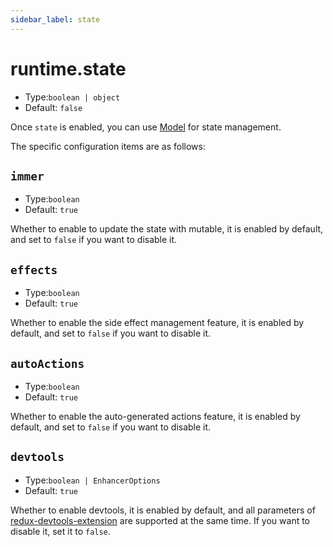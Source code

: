 ```yaml
---
sidebar_label: state
---
```


# runtime.state

* Type:`boolean | object`
* Default: `false`

Once `state` is enabled, you can use [Model](/docs/guides/topic-detail/model/quick-start) for state management.

The specific configuration items are as follows:

## `immer`

* Type:`boolean`
* Default: `true`

Whether to enable to update the state with mutable, it is enabled by default, and set to `false` if you want to disable it.

## `effects`

* Type:`boolean`
* Default: `true`

Whether to enable the side effect management feature, it is enabled by default, and set to `false` if you want to disable it.

## `autoActions`

* Type:`boolean`
* Default: `true`

Whether to enable the auto-generated actions feature, it is enabled by default, and set to `false` if you want to disable it.


## `devtools`

* Type:`boolean | EnhancerOptions`
* Default: `true`

Whether to enable devtools, it is enabled by default, and all parameters of [redux-devtools-extension](https://github.com/zalmoxisus/redux-devtools-extension/blob/master/docs/API/Arguments.md) are supported at the same time. If you want to disable it, set it to `false`.
